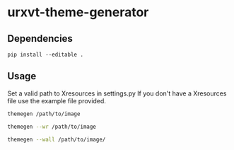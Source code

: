 # urxvt-theme-generator

## Dependencies

`pip install --editable .`

## Usage

Set a valid path to Xresources in settings.py
If you don't have a Xresources file use the example file provided.

```bash
themegen /path/to/image

themegen --wr /path/to/image

themegen --wall /path/to/image/
```

